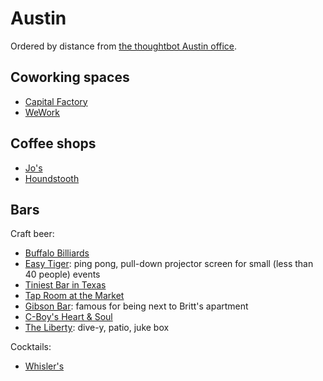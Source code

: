 # Austin

Ordered by distance from
[the thoughtbot Austin office][office].

[office]: https://goo.gl/maps/eSyv9

## Coworking spaces

* [Capital Factory](http://4sq.com/9tN6df)
* [WeWork](http://4sq.com/1xqcXpB)

## Coffee shops

* [Jo's](http://4sq.com/5fDcln)
* [Houndstooth](http://4sq.com/VOmIWN)

## Bars

Craft beer:

* [Buffalo Billiards](http://4sq.com/5k16Ie)
* [Easy Tiger](http://4sq.com/ha0vuw): ping pong, pull-down projector screen for
  small (less than 40 people) events
* [Tiniest Bar in Texas](http://4sq.com/7AFXcg)
* [Tap Room at the Market](http://4sq.com/1gclJwV)
* [Gibson Bar](http://4sq.com/cf7p96): famous for being next to Britt's
  apartment
* [C-Boy's Heart & Soul](http://4sq.com/1i6cqP3)
* [The Liberty](http://4sq.com/5kqW2c): dive-y, patio, juke box

Cocktails:

* [Whisler's](http://4sq.com/126CLSN)
